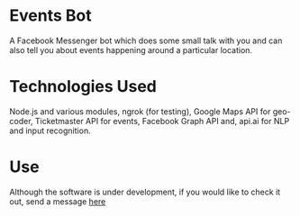 # Events Bot
A Facebook Messenger bot which does some small talk with you and can also tell you about events happening around a particular location.

# Technologies Used
Node.js and various modules, ngrok (for testing), Google Maps API for geo-coder, Ticketmaster API for events, Facebook Graph API and, api.ai for NLP and input recognition.

# Use
Although the software is under development, if you would like to check it out, send a message [here](https://www.messenger.com/t/eventsbn)
